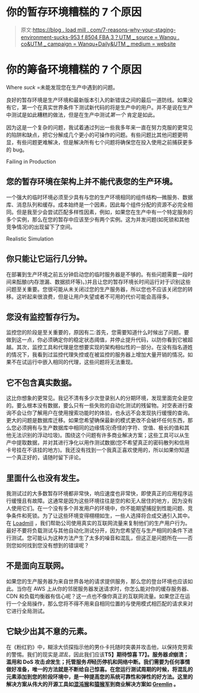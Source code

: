 # 你的暂存环境糟糕的 7 个原因

> 原文:[https://blog . load mill . com/7-reasons-why-your-staging-environment-sucks-953 f 8504 FBA 3？UTM _ source = Wanqu . co&UTM _ campaign = Wanqu+Daily&UTM _ medium = website](https://blog.loadmill.com/7-reasons-why-your-staging-environment-sucks-953f8504fba3?utm_source=wanqu.co&utm_campaign=Wanqu+Daily&utm_medium=website)

# 你的筹备环境糟糕的 7 个原因

Where *suck* =未能发现您在生产中遇到的问题。

良好的暂存环境是生产环境和最新版本引入的新错误之间的最后一道防线。如果没有它，第一个在真实世界条件下测试新代码的将是生产中的用户。并不是说在生产中测试是如此糟糕的做法，但是在生产中测试*第一个* 肯定是如此。

因为这是一个复杂的问题，我试着通过列出一些我多年来一直在努力克服的更常见的陷阱和缺点，把它分解成几个更小的可操作的问题。有些问题比其他问题更明显，有些问题更难解决，但是解决所有七个问题将确保您在投入使用之前捕获更多的 bug。



Failing in Production



## **您的暂存环境在架构上并不能代表您的生产环境。**

一个强大的临时环境必须至少具有与您的生产环境相同的组件结构—微服务、数据库、消息队列和缓存。成本始终是一个因素，因此每个组件分配的资源不必完全相同。但是我至少会尝试匹配多样性因素，例如，如果您在生产中有一个特定服务的多个实例，那么在您的暂存中应该至少有两个实例。这为并发问题(如死锁和其他竞争情况)的出现留下了空间。



Realistic Simulation



## 你只能让它运行几分钟。

在部署到生产环境之前五分钟启动您的临时服务器是不够的。有些问题需要一段时间来酝酿(内存泄漏、数据损坏等)。)并且让您的暂存环境长时间运行对于识别这些问题至关重要。您很可能从未关闭过您的生产服务器，所以您也不应该关闭您的转移。这听起来很浪费，但是让用户失望或者不可用的代价可能会高得多。

## **您没有监控暂存行为。**

监控您的阶段是至关重要的，原因有二:首先，您需要知道什么时候出了问题。要做到这一点，你必须确定你的稳定状态阈值，并停止提升代码，以防你看到它被超越。其次，监控工具和代理是您想要实现的架构相似性的一部分。在没有指名道姓的情况下，我看到过监控代理失控或在被监控的服务器上增加大量开销的情况。如果不在试运行中嵌入相同的代理，这些问题将无法重现。

## 它不包含真实数据。

这比你想象的更常见。我记不清有多少次登录别人的分期环境，发现里面完全是空的。要么根本没有数据，要么只有一些失败的自动化测试的残留物。对空表进行查询不会让你了解用户在使用搜索功能时的体验，也永远不会发现执行缓慢的查询。更大的问题是数据库迁移。如果您希望确保最新的模式更改不会破坏任何东西，那么您必须拥有与生产数据库中相同的边缘情况(奇怪的字符、空值、极长的值和其他无法识别的浮动垃圾)。围绕这个问题有许多商业解决方案；这些工具可以从生产中提取数据，并对其进行净化以用作测试数据(您不希望真正的密码散列和信用卡号挂在不该挂的地方)。我还没有找到一个我真正喜欢使用的，所以如果你知道一个真正好的，请随时留下评论。

## 里面什么也没有发生。

我测试过的大多数暂存环境都非常快，响应速度也非常快，即使真正的应用程序运行缓慢且有故障。这通常是因为这些环境往往是空的和无人居住的地方，因为没有人使用它们。在一个没有多个并发用户的环境中，你不能期望捕捉到性能问题、竞争条件和死锁。为了让这些环境变得栩栩如生，一些人选择将合成交通引入其中。在 [Loadmill](https://www.loadmill.com) ，我们帮助公司使用真实的互联网流量来复制他们的生产用户行为。最好不要将负载测试与其他自动化测试分开，因为您希望在与生产相同的条件下进行测试。您可能认为这种方法产生了太多的噪音和混乱，但这正是问题所在——否则您如何找到您没有想到的错误呢？



## **不是面向互联网。**

如果您的生产服务器为来自世界各地的请求提供服务，那么您的登台环境也应该如此。当你在 AWS 上从你的邻居服务器发送请求时，你怎么能对你的缓存服务器、CDN 和负载均衡器有信心呢？这一点也不像你真正的互联网流量。如果您正在运行一个全局操作，那么您将不得不用来自相同位置的与使用模式相匹配的请求来对它进行全局测试。

## 它缺少出其不意的元素。

在《粉红豹》中，糊涂大侦探指示他的男仆卡托随时突袭并攻击他，以保持克劳索的警惕。我们的现实是*混乱*，因此我们应该**T5】期待惊喜 T7】。服务器*会*崩溃；滥用和 DoS 攻击*会*发生；托管服务*将*经历停机和网络中断。我们需要为任何事情做好准备，唯一的方法就是不断给自己惊喜。在您运行测试周期的时候，将混乱的元素添加到您的阶段环境中，是一种提高您的系统可靠性和弹性的好方法。这里的解决方案从伟大的开源工具如[混沌猴](https://github.com/netflix/chaosmonkey)和[猿猴军](https://github.com/Netflix/SimianArmy)到商业解决方案如 [Gremlin](https://www.gremlin.co/) 。**

